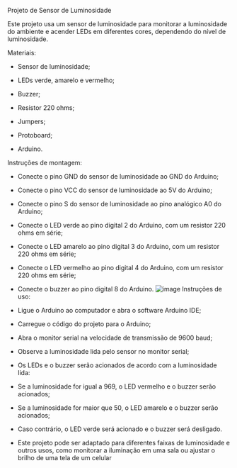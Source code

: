 Projeto de Sensor de Luminosidade

Este projeto usa um sensor de luminosidade para monitorar a luminosidade do ambiente e acender LEDs em diferentes cores, dependendo do nível de luminosidade.

Materiais:

- Sensor de luminosidade;

- LEDs verde, amarelo e vermelho;

- Buzzer;

- Resistor 220 ohms;

- Jumpers;

- Protoboard;

- Arduino.

Instruções de montagem:

- Conecte o pino GND do sensor de luminosidade ao GND do Arduino;

- Conecte o pino VCC do sensor de luminosidade ao 5V do Arduino;

- Conecte o pino S do sensor de luminosidade ao pino analógico A0 do Arduino;

- Conecte o LED verde ao pino digital 2 do Arduino, com um resistor 220 ohms em série;

- Conecte o LED amarelo ao pino digital 3 do Arduino, com um resistor 220 ohms em série;

- Conecte o LED vermelho ao pino digital 4 do Arduino, com um resistor 220 ohms em série;

- Conecte o buzzer ao pino digital 8 do Arduino.
![image](https://user-images.githubusercontent.com/126829980/230524701-1e8702c1-0b6e-4b8b-87c8-4cfc44afaa37.png)
Instruções de uso:

- Ligue o Arduino ao computador e abra o software Arduino IDE;

- Carregue o código do projeto para o Arduino;

- Abra o monitor serial na velocidade de transmissão de 9600 baud;

- Observe a luminosidade lida pelo sensor no monitor serial;

- Os LEDs e o buzzer serão acionados de acordo com a luminosidade lida:

- Se a luminosidade for igual a 969, o LED vermelho e o buzzer serão acionados;

- Se a luminosidade for maior que 50, o LED amarelo e o buzzer serão acionados;

- Caso contrário, o LED verde será acionado e o buzzer será desligado.

- Este projeto pode ser adaptado para diferentes faixas de luminosidade e outros usos, como monitorar a iluminação em uma sala ou ajustar o brilho de uma tela de um celular
